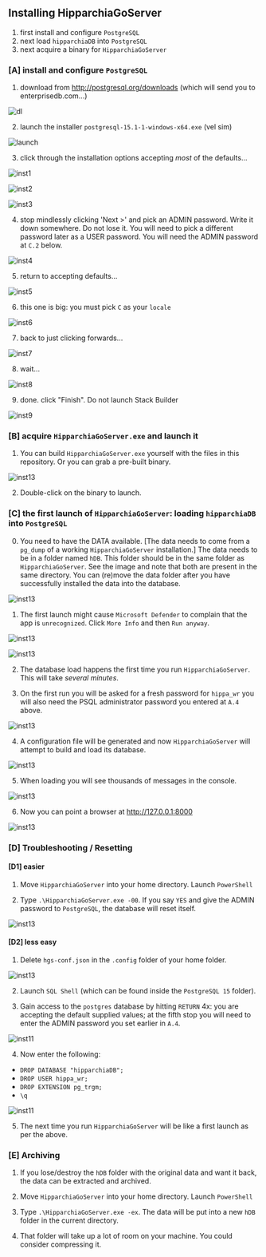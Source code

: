 ## Installing HipparchiaGoServer

1. first install and configure `PostgreSQL`
1. next load `hipparchiaDB` into `PostgreSQL`
1. next acquire a binary for `HipparchiaGoServer`

### [A] install and configure `PostgreSQL`
1. download from http://postgresql.org/downloads (which will send you to enterprisedb.com...)

![dl](../gitimg/windows/01_getpsql.png)

2. launch the installer `postgresql-15.1-1-windows-x64.exe` (vel sim)

![launch](../gitimg/windows/02_setuppsql.png)

3. click through the installation options accepting *most* of the defaults...

![inst1](../gitimg/windows/03_psqldir.png)

![inst2](../gitimg/windows/04_psqlcomponents.png)

![inst3](../gitimg/windows/05_psqldata.png)

4. stop mindlessly clicking 'Next >' and pick an ADMIN password. Write it down somewhere. Do not lose it. 
You will need to pick a different password later as a USER password. You will need the ADMIN
password at `C.2` below. 

![inst4](../gitimg/windows/06_db_adminpass.png)

5. return to accepting defaults...

![inst5](../gitimg/windows/07_dbport.png)

6. this one is big: you must pick `C` as your `locale`

![inst6](../gitimg/windows/08_locale.png)

7. back to just clicking forwards...

![inst7](../gitimg/windows/09_summary.png)

8. wait...

![inst8](../gitimg/windows/10_psqlinstalling.png)

9. done. click "Finish". Do not launch Stack Builder

![inst9](../gitimg/windows/11_psqlinstallationends.png)


### [B] acquire `HipparchiaGoServer.exe` and launch it
1. You can build `HipparchiaGoServer.exe` yourself with the files in this repository. Or you can grab a pre-built binary.

![inst13](../gitimg/windows/16_getbinary.png)

2. Double-click on the binary to launch. 

### [C] the first launch of `HipparchiaGoServer`: loading `hipparchiaDB` into `PostgreSQL`
0. You need to have the DATA available. [The data needs to come from a `pg_dump` of a working `HipparchiaGoServer` installation.]
The data needs to be in a folder named `hDB`. This folder should be in the same folder as `HipparchiaGoServer`.
See the image and note that both are present in the same directory. You can (re)move the data folder after you
have successfully installed the data into the database.
  
![inst13](../gitimg/windows/16b_have_binary.png)

1. The first launch might cause `Microsoft Defender` to complain that the app is `unrecognized`. Click `More Info` and then `Run anyway`.

![inst13](../gitimg/windows/16c_smartscreen_01.png)

![inst13](../gitimg/windows/16c_smartscreen_02.png)

2. The database load happens the first time you run `HipparchiaGoServer`. This will take *several minutes*.

3. On the first run you will be asked for a fresh password for `hippa_wr` you will also need the 
PSQL administrator password you entered at `A.4` above.

![inst13](../gitimg/windows/17_firstlaunch.png)

4. A configuration file will be generated and now `HipparchiaGoServer` will attempt to build and load its database.

![inst13](../gitimg/windows/18_preparing_to_load.png)

5. When loading you will see thousands of messages in the console.

![inst13](../gitimg/windows/19_loading.png)

6. Now you can point a browser at http://127.0.0.1:8000

![inst13](../gitimg/windows/20_running.png)

### [D] Troubleshooting / Resetting

#### [D1] easier

1. Move `HipparchiaGoServer` into your home directory. Launch `PowerShell`

2. Type `.\HipparchiaGoServer.exe -00`. If you say `YES` and give the ADMIN password to `PostgreSQL`, the database will reset itself.

![inst13](../gitimg/windows/22_selfreset.png)


#### [D2] less easy

1. Delete `hgs-conf.json` in the `.config` folder of your home folder.

![inst13](../gitimg/windows/21_configfile.png)

2. Launch `SQL Shell` (which can be found inside the `PostgreSQL 15` folder).

3. Gain access to the `postgres` database by hitting `RETURN` 4x: you are accepting the default supplied values;
      at the fifth stop you will need to enter the ADMIN password you set earlier in `A.4`.

![inst11](../gitimg/windows/13_insidesqlshell.png)

4. Now enter the following:
- `DROP DATABASE "hipparchiaDB";`
- `DROP USER hippa_wr;`
- `DROP EXTENSION pg_trgm;`
- `\q`

![inst11](../gitimg/windows/22_reset.png)

5. The next time you run `HipparchiaGoServer` will be like a first launch as per the above.


### [E] Archiving

1. If you lose/destroy the `hDB` folder with the original data and want it back, the data can be extracted and archived.

2. Move `HipparchiaGoServer` into your home directory. Launch `PowerShell`

3. Type `.\HipparchiaGoServer.exe -ex`. The data will be put into a new `hDB` folder in the current directory.

4. That folder will take up a lot of room on your machine. You could consider compressing it.